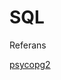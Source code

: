 # SQL














Referans

[psycopg2](../../2012/06/psycopg2-python-ile-api-bazli-postgresql-erisimi.md)